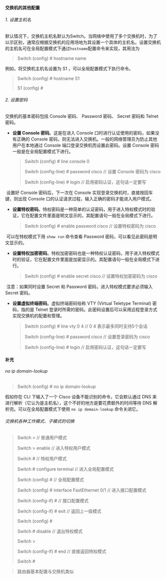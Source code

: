 #### 交换机的其他配置

###### 1. 设置主机名

默认情况下，交换机主机名默认为Switch。当网络中使用了多个交换机时，为了以示区别，通常应根据交换机的应用场地为其设置一个具体的主机名。设置交换机的主机名可在全局配置模式下通过`hostname`配置命令来实现，其用法为

> Switch (config) # hostname name

例如，将交换机主机名设置为 S1 ，可以全局配置模式下执行命令。

> Switch (config) # hostname S1
>
> S1 (config) #

###### 2. 设置密码

交换机的基本密码包括 Console 密码、 Password 密码、 Secret 密码和 Telnet 密码。

- **设置 Console 密码**。这是在进入 Console 口时进行认证使用的密码，如果没有正确的 Console 密码，则无法进入交换机。一般的网络管理员为防止其他用户在本地通过 Console 端口登录交换机而设置此密码。设置 Console 密码一般是在全局配置模式下进行。

  > Switch (config) # line console 0
  >
  > Switch (config-line) # password cisco	// 设置 Console 密码为 cisco
  >
  > Switch (config-line) # login			 // 启用密码认证，这句话一定要写

​	设置好 Console 密码后，下一次在 Console 实现登录交换机时，直接按回车键，则出现 Console 口的认证请求过程，输入正确的密码才能进入用户模式。

- **设置特权密码**。特权密码是一种简单的认证密码，用于进入特权模式时的验证，它在配置文件里面是明文显示的，其配置语句一般在全局模式下进行。

  > Switch (config) # enable password cisco  // 设置特权密码为 cisco

​	可以在特权模式下用 `show run` 命令查看 Password 密码，可以看见此密码是明文显示的。

- **设置特权加密密码**。特权加密密码也是一种特权认证密码，用于进入特权模式时的验证，它在配置文件里面是加密显示的。其配置语句一般在全局模式下进行。

  > Switch (config) # enable secret cisco	// 设置特权加密密码为 cisco

​	注意：如果同时设置 Secret 和 Password 密码，进入特权模式要求必须输入 Secret 密码。

- **设置虚拟终端密码**。虚拟终端密码俗称 VTY (Virtual Teletype Terminal) 密码，指的是 Telnet 登录时所需的密码。此密码设置后可以采用远程登录方式实现交换机的配置和管理。

  > Switch (config) # line vty 0 4		   // 0 4 表示最多同时支持5个会话
  >
  > Switch (config-line) # password cisco	// 设置登录密码为 cisco
  >
  > Switch (config-line) # login			 // 启用密码认证，这句话一定要写

#### 补充

###### no ip domain-lookup

> Switch (config) # no ip domain-lookup

假如你在 CLI 下输入了一个 Cisco 设备不能识别的命令，它会默认通过 DNS 来进行解析（它认为是主机名），这个不好的地方是要花费额外的时间等待 DNS 解析完。可以在全局配置模式下使用 `no ip domain-lookup` 命令关闭它。

###### 交换机各种工作模式、子模式的切换

> Switch > 									   // 普通用户模式
>
> Switch > enable								 // 进入特权用户模式
>
> Switch # 									   // 特权用户模式
>
> Switch # configure terminal 					// 进入全局配置模式
>
> Switch (config) # 							  // 全局配置模式
>
> Switch (config) # interface FastEthernet 0/1	// 进入接口配置模式
>
> Switch (config-if) # 						   // 接口配置模式
>
> Switch (config-if) # exit					   // 返回上一级模式
>
> Switch (config) #
>
> Switch # disable								// 退出特权模式
>
> Switch >
>
> Switch (config-if) # end						// 直接返回特权模式
>
> Switch # 



> 路由器基本配置与交换机类似


